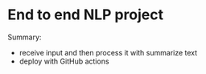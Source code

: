 # End to end NLP project
Summary:
- receive input and then process it with summarize text
- deploy with GitHub actions